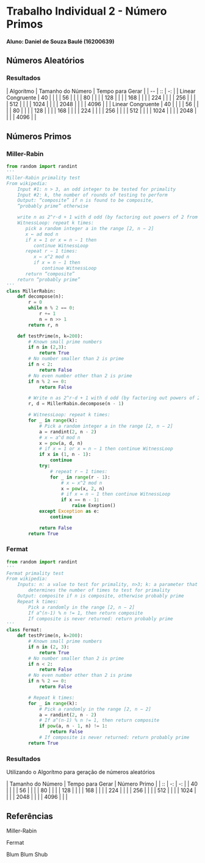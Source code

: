 # Trabalho Individual 2 - Número Primos

#### Aluno: Daniel de Souza Baulé (16200639)



## Números Aleatórios


### Resultados

| Algorítmo         |  Tamanho do Número    | Tempo para Gerar      |
| --                | ::                    | -:                    |
| Linear Congruente | 40                    |                       |
|                   | 56                    |                       |
|                   | 80                    |                       |
|                   | 128                   |                       |
|                   | 168                   |                       |
|                   | 224                   |                       |
|                   | 256                   |                       |
|                   | 512                   |                       |
|                   | 1024                  |                       |
|                   | 2048                  |                       |
|                   | 4096                  |                       |
| Linear Congruente | 40                    |                       |
|                   | 56                    |                       |
|                   | 80                    |                       |
|                   | 128                   |                       |
|                   | 168                   |                       |
|                   | 224                   |                       |
|                   | 256                   |                       |
|                   | 512                   |                       |
|                   | 1024                  |                       |
|                   | 2048                  |                       |
|                   | 4096                  |                       |

## Números Primos
### Miller-Rabin
``` Python
from random import randint
'''
Miller-Rabin primality test
From wikipedia:
	Input #1: n > 3, an odd integer to be tested for primality
	Input #2: k, the number of rounds of testing to perform
	Output: “composite” if n is found to be composite,
    “probably prime” otherwise

	write n as 2^r·d + 1 with d odd (by factoring out powers of 2 from n − 1)
	WitnessLoop: repeat k times:
	   pick a random integer a in the range [2, n − 2]
	   x ← ad mod n
	   if x = 1 or x = n − 1 then
	      continue WitnessLoop
	   repeat r − 1 times:
	      x ← x^2 mod n
	      if x = n − 1 then
	         continue WitnessLoop
	   return “composite”
	return “probably prime”
'''
class MillerRabin:
	def decompose(n):
		r = 0
		while n % 2 == 0:
			r += 1
			n = n >> 1
		return r, n

	def testPrime(n, k=200):
		# Known small prime numbers
		if n in (2,3):
			return True
		# No number smaller than 2 is prime
		if n < 2:
			return False
		# No even number other than 2 is prime
		if n % 2 == 0:
			return False

		# Write n as 2^r·d + 1 with d odd (by factoring out powers of 2 from n − 1)
		r, d = MillerRabin.decompose(n - 1)

		# WitnessLoop: repeat k times:
		for _ in range(k):
			# Pick a random integer a in the range [2, n − 2]
			a = randint(2, n - 2)
			# x ← a^d mod n
			x = pow(a, d, n)
			# if x = 1 or x = n − 1 then continue WitnessLoop
			if x in (1, n - 1):
				continue
			try:
				# repeat r − 1 times:
				for _ in range(r - 1):
					# x ← x^2 mod n
					x = pow(x, 2, n)
					# if x = n − 1 then continue WitnessLoop
					if x == n - 1:
						raise Exeption()
			except Exception as e:
				continue

			return False
		return True
```
### Fermat
``` Python
from random import randint
'''
Fermat primality test
From wikipedia:
	Inputs: n: a value to test for primality, n>3; k: a parameter that
        determines the number of times to test for primality
	Output: composite if n is composite, otherwise probably prime
	Repeat k times:
		Pick a randomly in the range [2, n − 2]
		If a^(n-1) % n != 1, then return composite
		If composite is never returned: return probably prime
'''
class Fermat:
	def testPrime(n, k=200):
		# Known small prime numbers
		if n in (2, 3):
			return True
		# No number smaller than 2 is prime
		if n < 2:
			return False
		# No even number other than 2 is prime
		if n % 2 == 0:
			return False

		# Repeat k times:
		for _ in range(k):
			# Pick a randomly in the range [2, n − 2]
			a = randint(2, n - 2)
			# If a^(n-1) % n != 1, then return composite
			if pow(a, n - 1, n) != 1:
				return False
			# If composite is never returned: return probably prime
		return True
```
### Resultados

Utilizando o Algorítmo para geração de números aleatórios

|  Tamanho do Número    | Tempo para Gerar      | Número Primo          |
| ::                    | -:                    | -:                    |
| 40                    |                       |                       |
| 56                    |                       |                       |
| 80                    |                       |                       |
| 128                   |                       |                       |
| 168                   |                       |                       |
| 224                   |                       |                       |
| 256                   |                       |                       |
| 512                   |                       |                       |
| 1024                  |                       |                       |
| 2048                  |                       |                       |
| 4096                  |                       |                       |

## Referências

Miller-Rabin

Fermat

Blum Blum Shub

